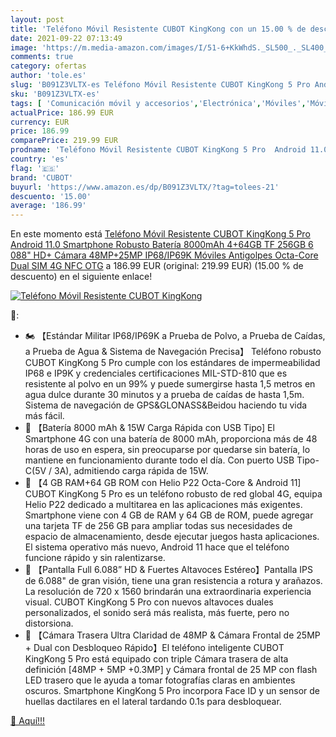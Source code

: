 ```yaml
---
layout: post
title: 'Teléfono Móvil Resistente CUBOT KingKong con un 15.00 % de descuento'
date: 2021-09-22 07:13:49
image: 'https://m.media-amazon.com/images/I/51-6+KkWhdS._SL500_._SL400_.jpg'
comments: true
category: ofertas
author: 'tole.es'
slug: 'B091Z3VLTX-es Teléfono Móvil Resistente CUBOT KingKong 5 Pro Android...'
sku: 'B091Z3VLTX-es'
tags: [ 'Comunicación móvil y accesorios','Electrónica','Móviles','Móviles y smartphones libres','android','cubot', ]
actualPrice: 186.99 EUR
currency: EUR
price: 186.99
comparePrice: 219.99 EUR
prodname: 'Teléfono Móvil Resistente CUBOT KingKong 5 Pro  Android 11.0 Smartphone Robusto Batería 8000mAh 4+64GB TF 256GB  6 088" HD+ Cámara 48MP+25MP IP68/IP69K Móviles Antigolpes Octa-Core Dual SIM 4G NFC OTG'
country: 'es'
flag: '🇪🇸'
brand: 'CUBOT'
buyurl: 'https://www.amazon.es/dp/B091Z3VLTX/?tag=tolees-21'
descuento: '15.00'
average: '186.99'
---
```


En este momento está [Teléfono Móvil Resistente CUBOT KingKong 5 Pro  Android 11.0 Smartphone Robusto Batería 8000mAh 4+64GB TF 256GB  6 088" HD+ Cámara 48MP+25MP IP68/IP69K Móviles Antigolpes Octa-Core Dual SIM 4G NFC OTG](https://www.amazon.es/dp/B091Z3VLTX/?tag=tolees-21) a 186.99 EUR (original: 219.99 EUR) (15.00 %  de descuento) en el siguiente enlace!

[![Teléfono Móvil Resistente CUBOT KingKong](https://m.media-amazon.com/images/I/51-6+KkWhdS._SL500_._SL400_.jpg)](https://www.amazon.es/dp/B091Z3VLTX/?tag=tolees-21)

🔎:

- 🏍 【Estándar Militar IP68/IP69K a Prueba de Polvo, a Prueba de Caídas, a Prueba de Agua & Sistema de Navegación Precisa】 Teléfono robusto CUBOT KingKong 5 Pro cumple con los estándares de impermeabilidad IP68 e IP9K y credenciales certificaciones MIL-STD-810 que es resistente al polvo en un 99% y puede sumergirse hasta 1,5 metros en agua dulce durante 30 minutos y a prueba de caídas de hasta 1,5m. Sistema de navegación de GPS&GLONASS&Beidou haciendo tu vida más fácil.
- 🔋 【Batería 8000 mAh & 15W Carga Rápida con USB Tipo] El Smartphone 4G con una batería de 8000 mAh, proporciona más de 48 horas de uso en espera, sin preocuparse por quedarse sin batería, lo mantiene en funcionamiento durante todo el día. Con puerto USB Tipo-C(5V / 3A), admitiendo carga rápida de 15W.
- 🚀 【4 GB RAM+64 GB ROM con Helio P22 Octa-Core & Android 11] CUBOT KingKong 5 Pro es un teléfono robusto de red global 4G, equipa Helio P22 dedicado a multitarea en las aplicaciones más exigentes. Smartphone viene con 4 GB de RAM y 64 GB de ROM, puede agregar una tarjeta TF de 256 GB para ampliar todas sus necesidades de espacio de almacenamiento, desde ejecutar juegos hasta aplicaciones. El sistema operativo más nuevo, Android 11 hace que el teléfono funcione rápido y sin ralentizarse.
- 📳 【Pantalla Full 6.088” HD & Fuertes Altavoces Estéreo】Pantalla IPS de 6.088" de gran visión, tiene una gran resistencia a rotura y arañazos. La resolución de 720 x 1560 brindarán una extraordinaria experiencia visual. CUBOT KingKong 5 Pro con nuevos altavoces duales personalizados, el sonido será más realista, más fuerte, pero no distorsiona.
- 📸 【Cámara Trasera Ultra Claridad de 48MP & Cámara Frontal de 25MP + Dual con Desbloqueo Rápido】El teléfono inteligente CUBOT KingKong 5 Pro está equipado con triple Cámara trasera de alta definición [48MP + 5MP +0.3MP] y Cámara frontal de 25 MP con flash LED trasero que le ayuda a tomar fotografías claras en ambientes oscuros. Smartphone KingKong 5 Pro incorpora Face ID y un sensor de huellas dactilares en el lateral tardando 0.1s para desbloquear.

[🛒 Aquí!!!](https://www.amazon.es/dp/B091Z3VLTX/?tag=tolees-21)
